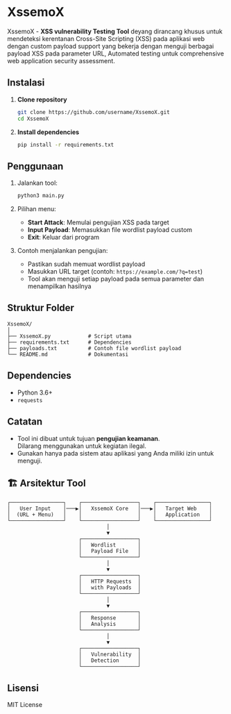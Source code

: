 # XssemoX
XssemoX - **XSS vulnerability Testing Tool** deyang dirancang khusus untuk mendeteksi kerentanan Cross-Site Scripting (XSS) pada aplikasi web dengan custom payload support yang bekerja dengan menguji berbagai payload XSS pada parameter URL, Automated testing untuk comprehensive web application security assessment.


## Instalasi
1. **Clone repository**
   ```bash
   git clone https://github.com/username/XssemoX.git
   cd XssemoX
   ```

2. **Install dependencies**
   ```bash
   pip install -r requirements.txt
   ```

## Penggunaan
1. Jalankan tool:
   ```bash
   python3 main.py
   ```

2. Pilihan menu:
   - **Start Attack**: Memulai pengujian XSS pada target
   - **Input Payload**: Memasukkan file wordlist payload custom
   - **Exit**: Keluar dari program

3. Contoh menjalankan pengujian:
   - Pastikan sudah memuat wordlist payload
   - Masukkan URL target (contoh: `https://example.com/?q=test`)
   - Tool akan menguji setiap payload pada semua parameter dan menampilkan hasilnya

## Struktur Folder
```
XssemoX/
│
├── XssemoX.py            # Script utama
├── requirements.txt      # Dependencies
├── payloads.txt          # Contoh file wordlist payload
└── README.md             # Dokumentasi
```

## Dependencies
- Python 3.6+
- `requests`

## Catatan
- Tool ini dibuat untuk tujuan **pengujian keamanan**.  
  Dilarang menggunakan untuk kegiatan ilegal.
- Gunakan hanya pada sistem atau aplikasi yang Anda miliki izin untuk menguji.

## 🏗️ Arsitektur Tool
```
┌─────────────────┐    ┌──────────────────┐    ┌─────────────────┐
│   User Input    │───▶│   XssemoX Core   │───▶│   Target Web    │
│  (URL + Menu)   │    │                  │    │   Application   │
└─────────────────┘    └──────────────────┘    └─────────────────┘
                                │
                                ▼
                       ┌──────────────────┐
                       │   Wordlist       │
                       │   Payload File   │
                       └──────────────────┘
                                │
                                ▼
                       ┌──────────────────┐
                       │   HTTP Requests  │
                       │   with Payloads  │
                       └──────────────────┘
                                │
                                ▼
                       ┌──────────────────┐
                       │   Response       │
                       │   Analysis       │
                       └──────────────────┘
                                │
                                ▼
                       ┌──────────────────┐
                       │   Vulnerability  │
                       │   Detection      │
                       └──────────────────┘
```
## Lisensi
MIT License

